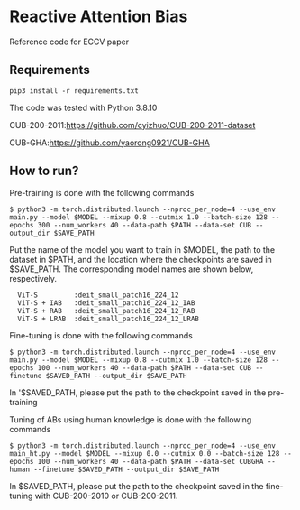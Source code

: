 # Reactive Attention Bias
Reference code for ECCV paper

## Requirements
```
pip3 install -r requirements.txt
```
The code was tested with Python 3.8.10

CUB-200-2011:https://github.com/cyizhuo/CUB-200-2011-dataset

CUB-GHA:https://github.com/yaorong0921/CUB-GHA

## How to run?
Pre-training is done with the following commands
```
$ python3 -m torch.distributed.launch --nproc_per_node=4 --use_env main.py --model $MODEL --mixup 0.8 --cutmix 1.0 --batch-size 128 --epochs 300 --num_workers 40 --data-path $PATH --data-set CUB --output_dir $SAVE_PATH
```
Put the name of the model you want to train in $MODEL, the path to the dataset in $PATH, and the location where the checkpoints are saved in $SAVE_PATH.
The corresponding model names are shown below, respectively.
```
  ViT-S         :deit_small_patch16_224_12
  ViT-S + IAB   :deit_small_patch16_224_12_IAB
  ViT-S + RAB   :deit_small_patch16_224_12_RAB
  ViT-S + LRAB  :deit_small_patch16_224_12_LRAB
```

Fine-tuning is done with the following commands
```
$ python3 -m torch.distributed.launch --nproc_per_node=4 --use_env main.py --model $MODEL --mixup 0.8 --cutmix 1.0 --batch-size 128 --epochs 100 --num_workers 40 --data-path $PATH --data-set CUB --finetune $SAVED_PATH --output_dir $SAVE_PATH
```
In '$SAVED_PATH, please put the path to the checkpoint saved in the pre-training



Tuning of ABs using human knowledge is done with the following commands
```
$ python3 -m torch.distributed.launch --nproc_per_node=4 --use_env main_ht.py --model $MODEL --mixup 0.0 --cutmix 0.0 --batch-size 128 --epochs 100 --num_workers 40 --data-path $PATH --data-set CUBGHA --human --finetune $SAVED_PATH --output_dir $SAVE_PATH
```
In $SAVED_PATH, please put the path to the checkpoint saved in the fine-tuning with CUB-200-2010 or CUB-200-2011.
